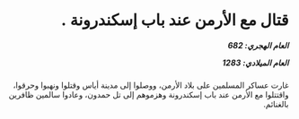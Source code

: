 <h1 dir="rtl">قتال مع الأرمن عند باب إسكندرونة .</h1>

<h5 dir="rtl">العام الهجري:  682

العام الميلادي: 1283

</h5>

<p dir="rtl">غارت عساكر المسلمين على بلاد الأرمن، ووصلوا إلى مدينة أياس وقتلوا ونهبوا وحرقوا، واقتتلوا مع الأرمن عند باب إسكندرونة وهزموهم إلى تل حمدون، وعادوا سالمين ظافرين بالغنائم.</p></br>
